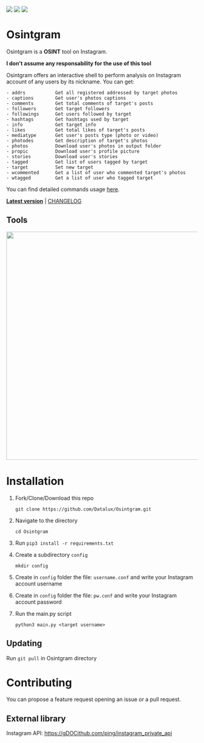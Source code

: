 [![](https://img.shields.io/badge/version-0.8-green)](https://github.com/Datalux/Osintgram/releases/tag/0.8)
[![](https://img.shields.io/badge/license-GPLv3-blue)](https://img.shields.io/badge/license-GPLv3-blue)
[![](https://img.shields.io/badge/language-Python3-red)](https://img.shields.io/badge/language-Python3-red)



# Osintgram
Osintgram is a **OSINT** tool on Instagram.

**I don't assume any responsability for the use of this tool**

Osintgram offers an interactive shell to perform analysis on Instagram account of any users by its nickname. You can get:
```
- addrs           Get all registered addressed by target photos
- captions        Get user's photos captions
- comments        Get total comments of target's posts
- followers       Get target followers
- followings      Get users followed by target
- hashtags        Get hashtags used by target
- info            Get target info
- likes           Get total likes of target's posts
- mediatype       Get user's posts type (photo or video)
- photodes        Get description of target's photos
- photos          Download user's photos in output folder
- propic          Download user's profile picture
- stories         Download user's stories  
- tagged          Get list of users tagged by target
- target          Set new target
- wcommented      Get a list of user who commented target's photos
- wtagged         Get a list of user who tagged target
```
You can find detailed commands usage [here](doc/COMMANDS.md).

[**Latest version**](https://github.com/Datalux/Osintgram/releases/tag/0.8) | 
[CHANGELOG](doc/CHANGELOG.md)

## Tools
<p align="center">
<img align="center" src="banner.png" width="600">
</p>


# Installation
1. Fork/Clone/Download this repo

    `git clone https://github.com/Datalux/Osintgram.git`


2. Navigate to the directory

    `cd Osintgram`

3. Run `pip3 install -r requirements.txt`


4. Create a subdirectory `config`

    `mkdir config`

5. Create in `config` folder the file: `username.conf` and write your Instagram account username

6. Create in `config` folder the file: `pw.conf` and write your Instagram account password

7. Run the main.py script 

    `python3 main.py <target username>`

## Updating

Run `git pull` in Osintgram directory

# Contributing
You can propose a feature request opening an issue or a pull request.

## External library
Instagram API: https://gDOCithub.com/ping/instagram_private_api